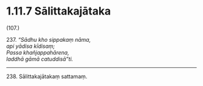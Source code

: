 # 1.11.7 Sālittakajātaka

(107.)

237\. _“Sādhu kho sippakaṃ nāma,_  
_api yādisa kīdisaṃ;_  
_Passa khañjappahārena,_  
_laddhā gāmā catuddisā”ti._  

---

238\. Sālittakajātakaṃ sattamaṃ.
